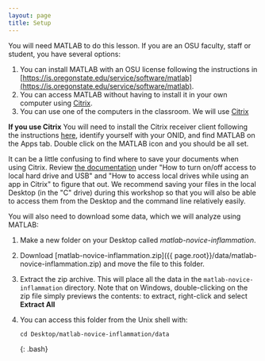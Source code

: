 ```yaml
---
layout: page
title: Setup
---
```


You will need MATLAB to do this lesson. If you are an OSU faculty, staff or student, you have several options:
1. You can install MATLAB with an OSU license following the instructions in [https://is.oregonstate.edu/service/software/matlab](https://is.oregonstate.edu/service/software/matlab). 
2. You can access MATLAB without having to install it in your own computer using [Citrix](https://it.engineering.oregonstate.edu/citrix).
3. You can use one of the computers in the classroom. We will use [Citrix](https://it.engineering.oregonstate.edu/citrix)

**If you use Citrix** 
You will need to install the Citrix receiver client following the instructions [here](https://it.engineering.oregonstate.edu/citrix), identify yourself with your ONID, and find MATLAB on the Apps tab. Double click on the MATLAB icon and you should be all set. 

It can be a little confusing to find where to save your documents when using Citrix. Review [the documentation](https://it.engineering.oregonstate.edu/citrix) under "How to turn on/off access to local hard drive and USB" and "How to access local drives while using an app in Citrix" to figure that out. We recommend saving your files in the local Desktop (in the "C" drive) during this workshop so that you will also be able to access them from the Desktop and the command line relatively easily. 


You will also need to download some data, which we will analyze using MATLAB:

1. Make a new folder on your Desktop called *matlab-novice-inflammation*.
2. Download [matlab-novice-inflammation.zip]({{ page.root}}/data/matlab-novice-inflammation.zip) and move the file to this folder.
3. Extract the zip archive. This will place all the data in the `matlab-novice-inflammation` directory.
   Note that on Windows, double-clicking on the zip file simply previews the contents: to extract, right-click and select **Extract All**
4. You can access this folder from the Unix shell with:

	~~~
	cd Desktop/matlab-novice-inflammation/data
	~~~
	{: .bash}

[gnu-octave]: https://www.gnu.org/software/octave/
